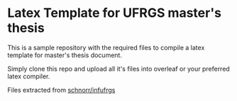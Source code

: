 # Latex Template for UFRGS master's thesis
This is a sample repository with the required files to compile a latex template for master's thesis document.

Simply clone this repo and upload all it's files into overleaf or your preferred latex compiler.

Files extracted from [schnorr/infufrgs](https://github.com/schnorr/infufrgs)

